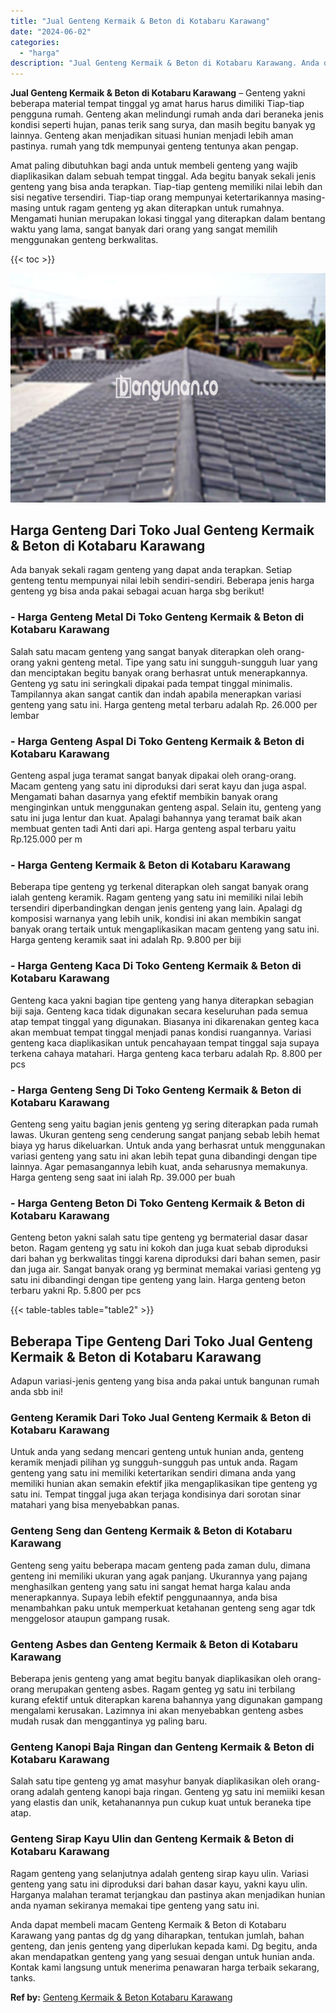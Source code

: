 ```yaml
---
title: "Jual Genteng Kermaik & Beton di Kotabaru Karawang"
date: "2024-06-02"
categories: 
  - "harga"
description: "Jual Genteng Kermaik & Beton di Kotabaru Karawang. Anda dapat membeli macam Genteng Kermaik & Beton di Kotabaru Karawang yang pantas dg dg yang diharapkan, t..."
---
```


**Jual Genteng Kermaik & Beton di Kotabaru Karawang** – Genteng yakni beberapa material tempat tinggal yg amat harus harus dimiliki Tiap-tiap pengguna rumah. Genteng akan melindungi rumah anda dari beraneka jenis kondisi seperti hujan, panas terik sang surya, dan masih begitu banyak yg lainnya. Genteng akan menjadikan situasi hunian menjadi lebih aman pastinya. rumah yang tdk mempunyai genteng tentunya akan pengap.

Amat paling dibutuhkan bagi anda untuk membeli genteng yang wajib diaplikasikan dalam sebuah tempat tinggal. Ada begitu banyak sekali jenis genteng yang bisa anda terapkan. Tiap-tiap genteng memiliki nilai lebih dan sisi negative tersendiri. Tiap-tiap orang mempunyai ketertarikannya masing-masing untuk ragam genteng yg akan diterapkan untuk rumahnya. Mengamati hunian merupakan lokasi tinggal yang diterapkan dalam bentang waktu yang lama, sangat banyak dari orang yang sangat memilih menggunakan genteng berkwalitas.

{{< toc >}}

![Jual Genteng Kermaik & Beton di Kotabaru Karawang](/images/genteng-minimalis-murah07.png)

## Harga Genteng Dari Toko Jual Genteng Kermaik & Beton di Kotabaru Karawang

Ada banyak sekali ragam genteng yang dapat anda terapkan. Setiap genteng tentu mempunyai nilai lebih sendiri-sendiri. Beberapa jenis harga genteng yg bisa anda pakai sebagai acuan harga sbg berikut!

### \- Harga Genteng Metal Di Toko Genteng Kermaik & Beton di Kotabaru Karawang

Salah satu macam genteng yang sangat banyak diterapkan oleh orang-orang yakni genteng metal. Tipe yang satu ini sungguh-sungguh luar yang dan menciptakan begitu banyak orang berhasrat untuk menerapkannya. Genteng yg satu ini seringkali dipakai pada tempat tinggal minimalis. Tampilannya akan sangat cantik dan indah apabila menerapkan variasi genteng yang satu ini. Harga genteng metal terbaru adalah Rp. 26.000 per lembar

### \- Harga Genteng Aspal Di Toko Genteng Kermaik & Beton di Kotabaru Karawang

Genteng aspal juga teramat sangat banyak dipakai oleh orang-orang. Macam genteng yang satu ini diproduksi dari serat kayu dan juga aspal. Mengamati bahan dasarnya yang efektif membikin banyak orang menginginkan untuk menggunakan genteng aspal. Selain itu, genteng yang satu ini juga lentur dan kuat. Apalagi bahannya yang teramat baik akan membuat genten tadi Anti dari api. Harga genteng aspal terbaru yaitu Rp.125.000 per m

### \- Harga Genteng Kermaik & Beton di Kotabaru Karawang

Beberapa tipe genteng yg terkenal diterapkan oleh sangat banyak orang ialah genteng keramik. Ragam genteng yang satu ini memiliki nilai lebih tersendiri diperbandingkan dengan jenis genteng yang lain. Apalagi dg komposisi warnanya yang lebih unik, kondisi ini akan membikin sangat banyak orang tertaik untuk mengaplikasikan macam genteng yang satu ini. Harga genteng keramik saat ini adalah Rp. 9.800 per biji

### \- Harga Genteng Kaca Di Toko Genteng Kermaik & Beton di Kotabaru Karawang

Genteng kaca yakni bagian tipe genteng yang hanya diterapkan sebagian biji saja. Genteng kaca tidak digunakan secara keseluruhan pada semua atap tempat tinggal yang digunakan. Biasanya ini dikarenakan genteg kaca akan membuat tempat tinggal menjadi panas kondisi ruangannya. Variasi genteng kaca diaplikasikan untuk pencahayaan tempat tinggal saja supaya terkena cahaya matahari. Harga genteng kaca terbaru adalah Rp. 8.800 per pcs

### \- Harga Genteng Seng Di Toko Genteng Kermaik & Beton di Kotabaru Karawang

Genteng seng yaitu bagian jenis genteng yg sering diterapkan pada rumah lawas. Ukuran genteng seng cenderung sangat panjang sebab lebih hemat biaya yg harus dikeluarkan. Untuk anda yang berhasrat untuk menggunakan variasi genteng yang satu ini akan lebih tepat guna dibandingi dengan tipe lainnya. Agar pemasangannya lebih kuat, anda seharusnya memakunya. Harga genteng seng saat ini ialah Rp. 39.000 per buah

### \- Harga Genteng Beton Di Toko Genteng Kermaik & Beton di Kotabaru Karawang

Genteng beton yakni salah satu tipe genteng yg bermaterial dasar dasar beton. Ragam genteng yg satu ini kokoh dan juga kuat sebab diproduksi dari bahan yg berkwalitas tinggi karena diproduksi dari bahan semen, pasir dan juga air. Sangat banyak orang yg berminat memakai variasi genteng yg satu ini dibandingi dengan tipe genteng yang lain. Harga genteng beton terbaru yakni Rp. 5.800 per pcs

{{< table-tables table="table2" >}}

## Beberapa Tipe Genteng Dari Toko Jual Genteng Kermaik & Beton di Kotabaru Karawang

Adapun variasi-jenis genteng yang bisa anda pakai untuk bangunan rumah anda sbb ini!

### Genteng Keramik Dari Toko Jual Genteng Kermaik & Beton di Kotabaru Karawang

Untuk anda yang sedang mencari genteng untuk hunian anda, genteng keramik menjadi pilihan yg sungguh-sungguh pas untuk anda. Ragam genteng yang satu ini memiliki ketertarikan sendiri dimana anda yang memiliki hunian akan semakin efektif jika mengaplikasikan tipe genteng yg satu ini. Tempat tinggal juga akan terjaga kondisinya dari sorotan sinar matahari yang bisa menyebabkan panas.

### Genteng Seng dan Genteng Kermaik & Beton di Kotabaru Karawang

Genteng seng yaitu beberapa macam genteng pada zaman dulu, dimana genteng ini memiliki ukuran yang agak panjang. Ukurannya yang pajang menghasilkan genteng yang satu ini sangat hemat harga kalau anda menerapkannya. Supaya lebih efektif penggunaannya, anda bisa menambahkan paku untuk memperkuat ketahanan genteng seng agar tdk menggelosor ataupun gampang rusak.

### Genteng Asbes dan Genteng Kermaik & Beton di Kotabaru Karawang

Beberapa jenis genteng yang amat begitu banyak diaplikasikan oleh orang-orang merupakan genteng asbes. Ragam genteg yg satu ini terbilang kurang efektif untuk diterapkan karena bahannya yang digunakan gampang mengalami kerusakan. Lazimnya ini akan menyebabkan genteng asbes mudah rusak dan menggantinya yg paling baru.

### Genteng Kanopi Baja Ringan dan Genteng Kermaik & Beton di Kotabaru Karawang

Salah satu tipe genteng yg amat masyhur banyak diaplikasikan oleh orang-orang adalah genteng kanopi baja ringan. Genteng yg satu ini memiiki kesan yang elastis dan unik, ketahanannya pun cukup kuat untuk beraneka tipe atap.

### Genteng Sirap Kayu Ulin dan Genteng Kermaik & Beton di Kotabaru Karawang

Ragam genteng yang selanjutnya adalah genteng sirap kayu ulin. Variasi genteng yang satu ini diproduksi dari bahan dasar kayu, yakni kayu ulin. Harganya malahan teramat terjangkau dan pastinya akan menjadikan hunian anda nyaman sekiranya memakai tipe genteng yang satu ini.

Anda dapat membeli macam Genteng Kermaik & Beton di Kotabaru Karawang yang pantas dg dg yang diharapkan, tentukan jumlah, bahan genteng, dan jenis genteng yang diperlukan kepada kami. Dg begitu, anda akan mendapatkan genteng yang yang sesuai dengan untuk hunian anda. Kontak kami langsung untuk menerima penawaran harga terbaik sekarang, tanks.

**Ref by:**  [Genteng Kermaik & Beton  Kotabaru Karawang](https://id.wikipedia.org/wiki/Genteng)
